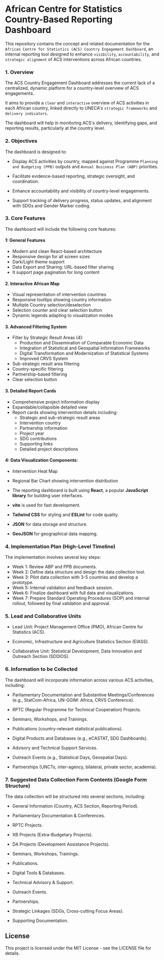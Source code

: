 # African Centre for Statistics Country-Based Reporting Dashboard

This repository contains the concept and related documentation for the `African Centre for Statistics (ACS) Country Engagement Dashboard`, an internal reporting tool designed to enhance `visibility`, `accountability`, and `strategic alignment` of ACS interventions across African countries.


### 1. Overview

The ACS Country Engagement Dashboard addresses the current lack of a centralized, dynamic platform for a country-level overview of ACS engagements. 

It aims to provide a `clear` and `interactive` overview of ACS activities in each African country, linked directly to UNECA's `strategic frameworks` and `delivery indicators`. 

The dashboard will help in monitoring ACS's delivery, identifying gaps, and reporting results, particularly at the country level.


### 2. Objectives
The dashboard is designed to:

- Display ACS activities by country, mapped against Programme `Planning and Budgeting (PPB)` outputs and `Annual Business Plan (ABP)` priorities. 

- Facilitate evidence-based reporting, strategic oversight, and coordination. 

- Enhance accountability and visibility of country-level engagements. 

- Support tracking of delivery progress, status updates, and alignment with SDGs and Gender Marker coding. 

### 3. Core Features

The dashboard will include the following core features:


#### 1: General Features
- Modern and clean React-based architecture
- Responsive design for all screen sizes
- Dark/Light theme support
- Data Export and Sharing: URL-based filter sharing
- It support page pagination for long content 

#### 2. Interactive African Map
- Visual representation of intervention countries
- Responsive tooltips showing country information
- Multiple Country selection/deselection
- Selection counter and clear selection button
- Dynamic legends adapting to visualization modes


#### 3. Advanced Filtering System
- Filter by Strategic Result Areas (4):
  - Production and Dissemination of Comparable Economic Data
  - Integration of Statistical and Geospatial Information Frameworks
  - Digital Transformation and Modernization of Statistical Systems
  - Improved CRVS System
- Sub-strategic result area filtering
- Country-specific filtering
- Partnership-based filtering
- Clear selection button


#### 3. Detailed Report Cards
- Comprehensive project information display
- Expandable/collapsible detailed view
- Report cards showing intervention details including:
  - Strategic and sub-strategic result areas
  - Intervention country
  - Partnership information
  - Project year
  - SDG contributions
  - Supporting links
  - Detailed project descriptions

#### 4: Data Visualization Components:
- Intervention Heat Map
- Regional Bar Chart showing intervention distribution


- The reporting dashboard is built using **React**, a popular **JavaScript library** for building user interfaces.

- **vite** is used for fast development.

- **Tailwind CSS** for styling and **ESLint** for code quality.

- **JSON** for data storage and structure.

- **GeoJSON** for geographical data mapping.


### 4. Implementation Plan (High-Level Timeline)

The implementation involves several key steps:
- Week 1: Review ABP and PPB documents. 
- Week 2: Define data structure and design the data collection tool. 
- Week 3: Pilot data collection with 3-5 countries and develop a prototype. 
- Week 5: Internal validation and feedback session. 
- Week 6: Finalize dashboard with full data and visualizations. 
- Week 7: Prepare Standard Operating Procedures (SOP) and internal rollout, followed by final validation and approval. 


### 5. Lead and Collaborative Units

- Lead Unit: Project Management Office (PMO), African Centre for Statistics (ACS). 

- Economic, Infrastructure and Agriculture Statistics Section (EIASS).

- Collaborative Unit: Statistical Development, Data Innovation and Outreach Section (SDDIOS). 


### 6. Information to be Collected

The dashboard will incorporate information across various ACS activities, including:

- Parliamentary Documentation and Substantive Meetings/Conferences (e.g., StatCom-Africa, UN-GGIM: Africa, CRVS Conference). 

- RPTC (Regular Programme for Technical Cooperation) Projects. 

- Seminars, Workshops, and Trainings. 

- Publications (country-relevant statistical publications). 

- Digital Products and Databases (e.g., eCASTAT, SDG Dashboards). 

- Advisory and Technical Support Services. 

- Outreach Events (e.g., Statistical Days, Geospatial Days). 

- Partnerships (UNCTs, inter-agency, bilateral, private sector, academia). 

### 7. Suggested Data Collection Form Contents (Google Form Structure)

The data collection will be structured into several sections, including:

- General Information (Country, ACS Section, Reporting Period). 

- Parliamentary Documentation & Conferences. 

- RPTC Projects. 

- XB Projects (Extra-Budgetary Projects). 

- DA Projects (Development Assistance Projects). 

- Seminars, Workshops, Trainings. 

- Publications. 

- Digital Tools & Databases. 

- Technical Advisory & Support. 

- Outreach Events. 

- Partnerships. 

- Strategic Linkages (SDGs, Cross-cutting Focus Areas). 

- Supporting Documentation. 

## License
This project is licensed under the MIT License - see the LICENSE file for details.
